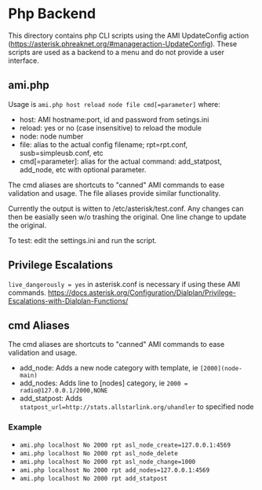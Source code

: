 # Php Backend
This directory contains php CLI scripts using the AMI UpdateConfig action (https://asterisk.phreaknet.org/#manageraction-UpdateConfig). These scripts are used as a backend to a  menu and do not provide a user interface.

## ami.php
Usage is `ami.php host reload node file cmd[=parameter]` where:
- host: AMI hostname:port, id and password from setings.ini
- reload: yes or no (case insensitive) to reload the module
- node: node number
- file: alias to the actual config filename; rpt=rpt.conf, susb=simpleusb.conf, etc
- cmd[=parameter]: alias for the actual command: add_statpost, add_node, etc with optional parameter.

The cmd aliases are shortcuts to "canned" AMI commands to ease validation and usage. The file aliases provide similar functionality.

Currently the output is witten to /etc/asterisk/test.conf. Any changes can then be easially seen w/o trashing the original. One line change to update the original.

To test: edit the settings.ini and run the script.

## Privilege Escalations
`live_dangerously = yes` in asterisk.conf is necessary if using these AMI commands.
https://docs.asterisk.org/Configuration/Dialplan/Privilege-Escalations-with-Dialplan-Functions/

## cmd Aliases
The cmd aliases are shortcuts to "canned" AMI commands to ease validation and usage.
- add_node: Adds a new node category with template, ie `[2000](node-main)`
- add_nodes: Adds line to [nodes] category, ie `2000 = radio@127.0.0.1/2000,NONE`
- add_statpost: Adds `statpost_url=http://stats.allstarlink.org/uhandler` to specified node

### Example
- `ami.php localhost No 2000 rpt asl_node_create=127.0.0.1:4569`
- `ami.php localhost No 2000 rpt asl_node_delete`
- `ami.php localhost No 2000 rpt asl_node_change=1000`
- `ami.php localhost No 2000 rpt add_nodes=127.0.0.1:4569`
- `ami.php localhost No 2000 rpt add_statpost`